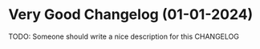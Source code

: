 # Very Good Changelog (01-01-2024)

TODO: Someone should write a nice description for this CHANGELOG
